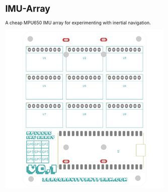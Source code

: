 # IMU-Array
A cheap MPU650 IMU array for experimenting with inertial navigation. 

![Board Front](/content/imu-array.F.png)
